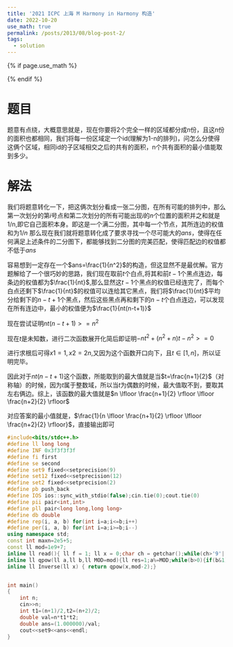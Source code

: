 ```yaml
---
title: '2021 ICPC 上海 M Harmony in Harmony 构造'
date: 2022-10-20
use_math: true
permalink: /posts/2013/08/blog-post-2/
tags:
  - solution
---
```

{% if page.use_math %}  
<script type="text/javascript" id="MathJax-script" async  
  src="https://cdn.jsdelivr.net/npm/mathjax@3/es5/tex-mml-chtml.js">  
</script>  
<script>  
  MathJax = {  
    tex: {  
      inlineMath: [['$', '$'], ['\\(', '\\)']],  
      displayMath: [['$$', '$$'], ['\\[', '\\]']],  
      processEscapes: true  
    }  
  };  
</script>  
{% endif %}

# 题目  
题意有点绕，大概意思就是，现在你要将2个完全一样的区域都分成n份，且这n份的面积也都相同，我们将每一份区域定一个id(理解为1-n的排列)，问怎么分使得这俩个区域，相同id的子区域相交之后的共有的面积，n个共有面积的最小值能取到多少。

# 解法
我们将题意转化一下，把这俩次划分看成一张二分图，在所有可能的排列中，那么第一次划分的第$i$号点和第二次划分的所有可能出现$i$的$n$个位置的面积并之和就是1/n,即它自己面积本身。即这是一个满二分图，其中每一个节点，其所连边的权值和为$1/n$
那么现在我们就将题意转化成了要求寻找⼀个尽可能⼤的$ans$，使得在任何满⾜上述条件的⼆分图下，都能够找到⼆分图的完美匹配，使得匹配边的权值都不低于$ans$

容易想到一定存在一个$ans=\frac{1}{n^2}$的构造，但这显然不是最优解。官方题解给了一个很巧妙的思路，我们现在取前$t$个白点,将其和前$t-1$个黑点连边，每条边的权值都为$\frac{1}{nt}$,那么显然这$t-1$个黑点的权值已经连完了，而每个白点还剩下$\frac{1}{nt}$的权值可以连给其它黑点，我们将$\frac{1}{nt}$平均分给剩下的$n-t+1$个黑点，然后这些黑点再和剩下的$n-t$个白点连边，可以发现在所有连边中，最小的权值便为$\frac{1}{nt(n-t+1)}$

现在尝试证明$nt(n-t+1)>=n^2$

现在$t$是未知数，进行二次函数展开化简后即证明$-nt^2+(n^2+n)t-n^2>=0$

进行求根后可得$x1=1,x2=2n$,又因为这个函数开口向下，且$t\in[1,n]$，所以证明完毕。

因此对于$nt(n-t+1)$这个函数，所能取到的最大值就是当$t=\frac{n+1}{2}$（对称轴）的时候，因为$t$属于整数域，所以当$t$为偶数的时候，最大值取不到，要取其左右俩边。综上，该函数的最大值就是$n \lfloor \frac{n+1}{2} \rfloor \lfloor \frac{n+2}{2} \rfloor$

对应答案的最小值就是，$\frac{1}{n \lfloor \frac{n+1}{2} \rfloor \lfloor \frac{n+2}{2} \rfloor}$，直接输出即可

```cpp 
#include<bits/stdc++.h>
#define ll long long
#define INF 0x3f3f3f3f
#define fi first
#define se second
#define set9 fixed<<setprecision(9)
#define set12 fixed<<setprecision(12)
#define set2 fixed<<setprecision(2)
#define pb push_back
#define IOS ios::sync_with_stdio(false);cin.tie(0);cout.tie(0)
#define pii pair<int,int>
#define pll pair<long long,long long>
#define db double
#define rep(i, a, b) for(int i=a;i<=b;i++)
#define per(i, a, b) for(int i=a;i>=b;i--) 
using namespace std;
const int maxn=2e5+5;
const ll mod=1e9+7;
inline ll read(){ ll f = 1; ll x = 0;char ch = getchar();while(ch>'9'||ch<'0') {if(ch=='-') f=-1; ch = getchar();}while(ch>='0'&&ch<='9') x = (x<<3) + (x<<1) + ch - '0',  ch = getchar();return x*f; }
inline ll qpow(ll a,ll b,ll MOD=mod){ll res=1;a%=MOD;while(b>0){if(b&1)res=res*a%MOD;a=a*a%MOD;b>>=1;}return res;}
inline ll Inverse(ll x) { return qpow(x,mod-2);}


int main()
{
    int n;
    cin>>n;
    int t1=(n+1)/2,t2=(n+2)/2;
    double val=n*t1*t2;
    double ans=(1.000000)/val;
    cout<<set9<<ans<<endl;                        
}

```
